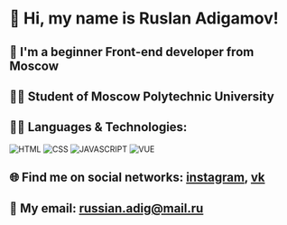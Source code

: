 # 👋 Hi, my name is Ruslan Adigamov!

## :unicorn: I'm a beginner Front-end developer from Moscow

## :student: Student of Moscow Polytechnic University

## 	:man_technologist: Languages & Technologies: 
![HTML](https://img.shields.io/badge/HTML-black?style=for-the-badge&logo=html5)
![CSS](https://img.shields.io/badge/CSS-black?style=for-the-badge&logo=css3)
![JAVASCRIPT](https://img.shields.io/badge/javascript-black?style=for-the-badge&logo=javascript)
![VUE](https://img.shields.io/badge/vue-black?style=for-the-badge&logo=vue)

## :globe_with_meridians: Find me on social networks: [instagram](https://www.instagram.com/mashiro1499/?hl=ru), [vk](https://vk.com/rus.adigamov)
## 📧 My email: russian.adig@mail.ru
